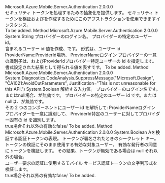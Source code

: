 <Type Name="IAppServiceTokenHandler" FullName="Microsoft.Azure.Mobile.Server.Authentication.IAppServiceTokenHandler">
  <TypeSignature Language="C#" Value="public interface IAppServiceTokenHandler" />
  <TypeSignature Language="ILAsm" Value=".class public interface auto ansi abstract IAppServiceTokenHandler" />
  <TypeSignature Language="DocId" Value="T:Microsoft.Azure.Mobile.Server.Authentication.IAppServiceTokenHandler" />
  <TypeSignature Language="VB.NET" Value="Public Interface IAppServiceTokenHandler" />
  <TypeSignature Language="F#" Value="type IAppServiceTokenHandler = interface" />
  <AssemblyInfo>
    <AssemblyName>Microsoft.Azure.Mobile.Server.Authentication</AssemblyName>
    <AssemblyVersion>2.0.0.0</AssemblyVersion>
  </AssemblyInfo>
  <Interfaces />
  <Docs>
    <summary>
            セキュリティ トークンを処理するための抽象化を提供します。 セキュリティ トークンを検証およびを作成するためにこのアブストラクションを使用できます<see cref="T:System.Security.Claims.ClaimsPrincipal" />インスタンス。
            </summary>
    <remarks>To be added.</remarks>
  </Docs>
  <Members>
    <Member MemberName="CreateUserId">
      <MemberSignature Language="C#" Value="public string CreateUserId (string providerName, string providerUserId);" />
      <MemberSignature Language="ILAsm" Value=".method public hidebysig newslot virtual instance string CreateUserId(string providerName, string providerUserId) cil managed" />
      <MemberSignature Language="DocId" Value="M:Microsoft.Azure.Mobile.Server.Authentication.IAppServiceTokenHandler.CreateUserId(System.String,System.String)" />
      <MemberSignature Language="VB.NET" Value="Public Function CreateUserId (providerName As String, providerUserId As String) As String" />
      <MemberSignature Language="F#" Value="abstract member CreateUserId : string * string -&gt; string" Usage="iAppServiceTokenHandler.CreateUserId (providerName, providerUserId)" />
      <MemberType>Method</MemberType>
      <AssemblyInfo>
        <AssemblyName>Microsoft.Azure.Mobile.Server.Authentication</AssemblyName>
        <AssemblyVersion>2.0.0.0</AssemblyVersion>
      </AssemblyInfo>
      <ReturnValue>
        <ReturnType>System.String</ReturnType>
      </ReturnValue>
      <Parameters>
        <Parameter Name="providerName" Type="System.String" />
        <Parameter Name="providerUserId" Type="System.String" />
      </Parameters>
      <Docs>
        <param name="providerName">プロバイダーのログイン名。</param>
        <param name="providerUserId">プロバイダーの特定のユーザー id。</param>
        <summary>
            含まれるユーザー id 値を作成、<see cref="T:Microsoft.Azure.Mobile.Server.Authentication.ProviderCredentials" />です。 形式は、ユーザー id <c>ProviderName:ProviderId</c>場所、 <c>ProviderName</c>ログイン プロバイダーの一意の識別子は、および<c>ProviderId</c>プロバイダー特定ユーザーの id を指定します。
            </summary>
        <returns>書式設定された<see cref="T:System.String" />結果として得られる値を表すです。</returns>
        <remarks>To be added.</remarks>
      </Docs>
    </Member>
    <Member MemberName="TryParseUserId">
      <MemberSignature Language="C#" Value="public bool TryParseUserId (string userId, out string providerName, out string providerUserId);" />
      <MemberSignature Language="ILAsm" Value=".method public hidebysig newslot virtual instance bool TryParseUserId(string userId, [out] string&amp; providerName, [out] string&amp; providerUserId) cil managed" />
      <MemberSignature Language="DocId" Value="M:Microsoft.Azure.Mobile.Server.Authentication.IAppServiceTokenHandler.TryParseUserId(System.String,System.String@,System.String@)" />
      <MemberSignature Language="VB.NET" Value="Public Function TryParseUserId (userId As String, ByRef providerName As String, ByRef providerUserId As String) As Boolean" />
      <MemberSignature Language="F#" Value="abstract member TryParseUserId : string *  *  -&gt; bool" Usage="iAppServiceTokenHandler.TryParseUserId (userId, providerName, providerUserId)" />
      <MemberType>Method</MemberType>
      <AssemblyInfo>
        <AssemblyName>Microsoft.Azure.Mobile.Server.Authentication</AssemblyName>
        <AssemblyVersion>2.0.0.0</AssemblyVersion>
      </AssemblyInfo>
      <Attributes>
        <Attribute>
          <AttributeName>System.Diagnostics.CodeAnalysis.SuppressMessage("Microsoft.Design", "CA1021:AvoidOutParameters", Justification="This is not unreasonable for this API.")</AttributeName>
        </Attribute>
      </Attributes>
      <ReturnValue>
        <ReturnType>System.Boolean</ReturnType>
      </ReturnValue>
      <Parameters>
        <Parameter Name="userId" Type="System.String" />
        <Parameter Name="providerName" Type="System.String&amp;" RefType="out" />
        <Parameter Name="providerUserId" Type="System.String&amp;" RefType="out" />
      </Parameters>
      <Docs>
        <param name="userId">解析する入力値。</param>
        <param name="providerName">プロバイダーのログイン名です。または<c>null</c>場合、<paramref name="userId" />が無効です。</param>
        <param name="providerUserId">プロバイダーの特定のユーザー id です。または<c>null</c>は、<paramref name="userId" />が無効です。</param>
        <summary>
            その 2 つのコンポーネントにユーザー id を解析して: <c>ProviderName</c>ログイン プロバイダーを一意に識別して、 <c>ProviderId</c>特定のユーザーに対してプロバイダー固有の id を識別します。
            </summary>
        <returns>
          <c>true</c>場合<paramref name="userId" />それ以外の有効な<c>false</c>/</returns>
        <remarks>To be added.</remarks>
      </Docs>
    </Member>
    <Member MemberName="TryValidateLoginToken">
      <MemberSignature Language="C#" Value="public bool TryValidateLoginToken (string token, string signingKey, System.Collections.Generic.IEnumerable&lt;string&gt; validAudiences, System.Collections.Generic.IEnumerable&lt;string&gt; validIssuers, out System.Security.Claims.ClaimsPrincipal claimsPrincipal);" />
      <MemberSignature Language="ILAsm" Value=".method public hidebysig newslot virtual instance bool TryValidateLoginToken(string token, string signingKey, class System.Collections.Generic.IEnumerable`1&lt;string&gt; validAudiences, class System.Collections.Generic.IEnumerable`1&lt;string&gt; validIssuers, [out] class System.Security.Claims.ClaimsPrincipal&amp; claimsPrincipal) cil managed" />
      <MemberSignature Language="DocId" Value="M:Microsoft.Azure.Mobile.Server.Authentication.IAppServiceTokenHandler.TryValidateLoginToken(System.String,System.String,System.Collections.Generic.IEnumerable{System.String},System.Collections.Generic.IEnumerable{System.String},System.Security.Claims.ClaimsPrincipal@)" />
      <MemberSignature Language="VB.NET" Value="Public Function TryValidateLoginToken (token As String, signingKey As String, validAudiences As IEnumerable(Of String), validIssuers As IEnumerable(Of String), ByRef claimsPrincipal As ClaimsPrincipal) As Boolean" />
      <MemberSignature Language="F#" Value="abstract member TryValidateLoginToken : string * string * seq&lt;string&gt; * seq&lt;string&gt; *  -&gt; bool" Usage="iAppServiceTokenHandler.TryValidateLoginToken (token, signingKey, validAudiences, validIssuers, claimsPrincipal)" />
      <MemberType>Method</MemberType>
      <AssemblyInfo>
        <AssemblyName>Microsoft.Azure.Mobile.Server.Authentication</AssemblyName>
        <AssemblyVersion>2.0.0.0</AssemblyVersion>
      </AssemblyInfo>
      <ReturnValue>
        <ReturnType>System.Boolean</ReturnType>
      </ReturnValue>
      <Parameters>
        <Parameter Name="token" Type="System.String" />
        <Parameter Name="signingKey" Type="System.String" />
        <Parameter Name="validAudiences" Type="System.Collections.Generic.IEnumerable&lt;System.String&gt;" />
        <Parameter Name="validIssuers" Type="System.Collections.Generic.IEnumerable&lt;System.String&gt;" />
        <Parameter Name="claimsPrincipal" Type="System.Security.Claims.ClaimsPrincipal&amp;" RefType="out" />
      </Parameters>
      <Docs>
        <param name="token">A<see cref="T:System.String" />を検証する認証トークンの表現。</param>
        <param name="signingKey">トークンが署名されたときのシークレット キー。</param>
        <param name="validAudiences">トークンの検証にそのまま使用する有効な対象ユーザー。</param>
        <param name="validIssuers">有効な発行者の同意にトークンを検証します。</param>
        <param name="claimsPrincipal">その結果、<see cref="T:System.Security.Claims.ClaimsPrincipal" />トークンが無効である場合は null それ以外の場合。</param>
        <summary>
            ユーザー要求の認証に使用するモバイル サービス認証トークンの文字列形式を検証します。
            </summary>
        <returns>
          <c>true</c>場合<paramref name="token" />それ以外の有効な<c>false</c>/</returns>
        <remarks>To be added.</remarks>
      </Docs>
    </Member>
  </Members>
</Type>